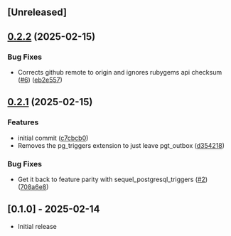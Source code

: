 ## [Unreleased]

## [0.2.2](https://github.com/rubyists/sequel-pgt_outbox/compare/v0.2.1...v0.2.2) (2025-02-15)


### Bug Fixes

* Corrects github remote to origin and ignores rubygems api checksum ([#6](https://github.com/rubyists/sequel-pgt_outbox/issues/6)) ([eb2e557](https://github.com/rubyists/sequel-pgt_outbox/commit/eb2e55743fb13a30427bbcc3ffd71a9c17f1972e))

## [0.2.1](https://github.com/rubyists/sequel-pgt_outbox/compare/v0.2.0...v0.2.1) (2025-02-15)


### Features

* initial commit ([c7cbcb0](https://github.com/rubyists/sequel-pgt_outbox/commit/c7cbcb01c39d2415100d34af041526a5cecb5626))
* Removes the pg_triggers extension to just leave pgt_outbox ([d354218](https://github.com/rubyists/sequel-pgt_outbox/commit/d35421806c8812876e1905afe86afc24a5d501ac))


### Bug Fixes

* Get it back to feature parity with sequel_postgresql_triggers ([#2](https://github.com/rubyists/sequel-pgt_outbox/issues/2)) ([708a6e8](https://github.com/rubyists/sequel-pgt_outbox/commit/708a6e8a263694714a76d43dde49f8ccae2ca278))

## [0.1.0] - 2025-02-14

- Initial release
